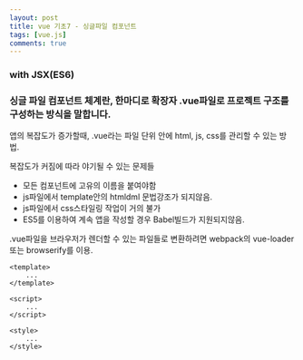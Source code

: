 ```yaml
---
layout: post
title: vue 기초7 - 싱글파일 컴포넌트
tags: [vue.js]
comments: true
---
```


<h3>
  with JSX(ES6)
</h3>

<h3>싱글 파일 컴포넌트 체계란, 한마디로 확장자 .vue파일로 프로젝트 구조를 구성하는 방식을 말합니다.</h3>


앱의 복잡도가 증가할때, .vue라는 파일 단위 안에 html, js, css를 관리할 수 있는 방법.

복잡도가 커짐에 따라 야기될 수 있는 문제들

- 모든 컴포넌트에 고유의 이름을 붙여야함
- js파일에서 template안의 htmldml 문법강조가 되지않음.
- js파일에서 css스타일링 작업이 거의 불가
- ES5를 이용하여 계속 앱을 작성할 경우 Babel빌드가 지원되지않음.

.vue파일을 브라우저가 렌더할 수 있는 파일들로 변환하려면 webpack의 vue-loader 또는 browserify를 이용.

```
<template>
	...
</template>

<script>
	...
</script>

<style>
	...
</style>
```